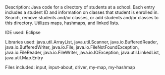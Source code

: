 Description: Java code for a directory of students at a school. Each entry includes a student ID and information on classes that student is enrolled in. Search, remove students and/or classes, or add students and/or classes to this directory. Utilizes maps, hashmaps, and linked lists.

IDE used: Eclipse

Libraries used: java.util.ArrayList, java.util.Scanner, java.io.BufferedReader, java.io.BufferedWriter, java.io.File, java.io.FileNotFoundException, java.io.FileReader, java.io.FileWriter, java.io.IOException, java.util.LinkedList, java.util.Map.Entry

Files included: input, input-about, driver, my-map, my-hashmap
